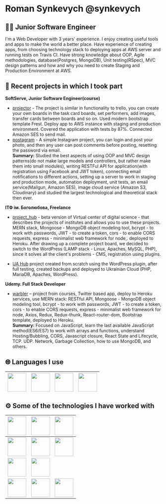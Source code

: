# Roman Synkevych @synkevych

## 👨‍💻 Junior Software Engineer

I'm a Web Developer with 3 years' experience. I enjoy creating useful tools and apps to make the world a better place. Have experience of creating apps, from choosing technology stack to deploying apps at AWS server and running tests on Travis CI. Have strong knowledge about OOP, Agile methodologies, database(Postgres, MongoDB), Unit testing(RSpec), MVC design patterns and how and why you need to create Staging and Production Environment at AWS.   

## 💼 Recent projects in which I took part

**SoftServe, Junior Software Engineer(course)**

- [projector](https://github.com/Synkevych/projector) - The project is similar in functionality to trello, you can create your own boards in the task card boards, set performers, add images, transfer cards between boards and so on. Used modern bootstrap template Frest. Deploy app to AWS instance with staging and production environment. Сovered the application with tests by 87%. Connected Amazon SES  to send mail.  
- [postagram](https://github.com/Synkevych/postagram) - A simple Instagram project, you can login and post your photo, and then any user can post comments before posting, resetting the password via email.  
**Summary:** Studied the best aspects of using OOP and MVC design patterns(do not make large models and controllers, but rather make them into small modules), writing RESTFul API for application(with registration using Facebook and JWT token), connecting email notifications to different actions, setting up a server to work in staging and production mode, automation deployment, unit tests, an email service(Mailgun, Amazon SES), image cloud service (Amazon S3, Cloudinary) and studied the largest technological and theoretical stack then ever.

**ІТФ ім. Боголюбова, Freelance**

- [project_hub](https://github.com/Synkevych/project_hub) - beta version of Virtual center of digital science - that describes the projects of institutes and allows you to use these projects. MERN stack, Mongoose  - MongoDB object modeling tool, bcrypt - to work with passwords, JWT - to create a token,  cors - to enable CORS requests,  express - minimalist web framework for node,. deployed to Heroku. After drawing up a complete project board, we decided to switch to the WordPress (LAMP stack - Linux, Apaches, MySQL, PHP), since it solves all the client's problems - CMS, registration using plugins.

- [UA Hub](http://cloud-5.bitp.kiev.ua/) project created from scratch using the WordPress plugin, after full testing, created backups and deployed to Ukrainian Cloud (PHP, MariaDB, Apaches, WordPress).

**Udemy. Full Stack Developer**
- [warbler](https://github.com/Synkevych/warbler) – project from courses, Twitter based app, deploy to Heroku services, use MERN stack: RESTful API, Mongoose  - MongoDB object modeling tool, bcrypt - to work with passwords, JWT - to create a token,  cors - to enable CORS requests,  express - minimalist web framework for node,  Axios, Redux, Redux-thunk, React-router-dom, Bootstrap template, deployed to Heroku.  
**Summary:** Focused on JavaScript, learn the last available JavaScript method(ES6/ES7) to work with arrays and functions, understand Hosting/Bubbling, CORS, Javascript closure, React State and Lifecycle, TCP. UDP. Network,  Garbage Collection, how to use MongoDB, and others.

## 🌐 Languages I use

| <img src="https://upload.wikimedia.org/wikipedia/commons/thumb/9/99/Unofficial_JavaScript_logo_2.svg/1200px-Unofficial_JavaScript_logo_2.svg.png" width=60> | <img src="https://upload.wikimedia.org/wikipedia/commons/thumb/7/73/Ruby_logo.svg/1200px-Ruby_logo.svg.png" width=60> | <img src="https://upload.wikimedia.org/wikipedia/commons/thumb/4/4b/Bash_Logo_Colored.svg/1024px-Bash_Logo_Colored.svg.png" width=60> | <img src="https://upload.wikimedia.org/wikipedia/en/thumb/3/30/Java_programming_language_logo.svg/283px-Java_programming_language_logo.svg.png" width=60> |
|:---:|:---:|:---:|:---:|

## ⚙️ Some of the technologies I have worked with

| <img src="https://upload.wikimedia.org/wikipedia/commons/thumb/6/62/Ruby_On_Rails_Logo.svg/440px-Ruby_On_Rails_Logo.svg.png" width=60> | <img src="https://upload.wikimedia.org/wikipedia/commons/thumb/d/d9/Node.js_logo.svg/1200px-Node.js_logo.svg.png" width=60> | <img src="https://upload.wikimedia.org/wikipedia/commons/thumb/a/a7/React-icon.svg/1024px-React-icon.svg.png" width=60> |
|:---:|:---:|:---:|
| <img src="https://upload.wikimedia.org/wikipedia/commons/thumb/b/b9/AWS_Simple_Icons_Compute_Amazon_EC2_Instances.svg/400px-AWS_Simple_Icons_Compute_Amazon_EC2_Instances.svg.png" width=60> | <img src="https://upload.wikimedia.org/wikipedia/ru/4/4c/OpenStack.png" width=60> |  <img src="https://upload.wikimedia.org/wikipedia/commons/thumb/c/c5/Nginx_logo.svg/1920px-Nginx_logo.svg.png" width=60> |
| <img src="https://pbs.twimg.com/profile_images/1143532163499008000/Lu6cGu0z_400x400.png" width=60> | <img src="https://rspec.info/images/logo_ogp.png" width=60>  |
| <img src="https://upload.wikimedia.org/wikipedia/commons/f/f3/Visual_Studio_Code_0.10.1_icon.png" width=60> | <img src="https://upload.wikimedia.org/wikipedia/commons/9/9f/Vimlogo.svg" width=60> | <img src="https://upload.wikimedia.org/wikipedia/commons/thumb/d/d5/IntelliJ_IDEA_Logo.svg/128px-IntelliJ_IDEA_Logo.svg.png" width=60> |
